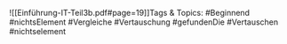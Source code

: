 
![[Einführung-IT-Teil3b.pdf#page=19]]Tags & Topics:
   #Beginnend
   #nichtsElement
   #Vergleiche
   #Vertauschung
   #gefundenDie
   #Vertauschen
   #nichtselement